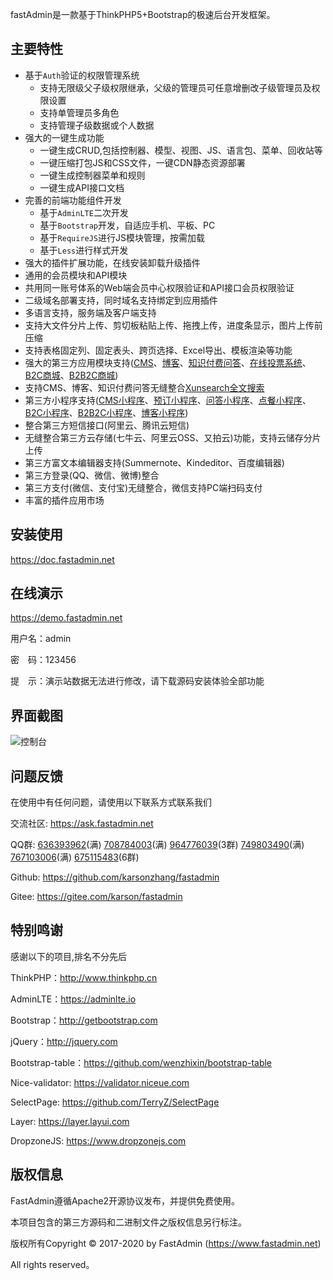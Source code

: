 fastAdmin是一款基于ThinkPHP5+Bootstrap的极速后台开发框架。


## 主要特性

* 基于`Auth`验证的权限管理系统
    * 支持无限级父子级权限继承，父级的管理员可任意增删改子级管理员及权限设置
    * 支持单管理员多角色
    * 支持管理子级数据或个人数据
* 强大的一键生成功能
    * 一键生成CRUD,包括控制器、模型、视图、JS、语言包、菜单、回收站等
    * 一键压缩打包JS和CSS文件，一键CDN静态资源部署
    * 一键生成控制器菜单和规则
    * 一键生成API接口文档
* 完善的前端功能组件开发
    * 基于`AdminLTE`二次开发
    * 基于`Bootstrap`开发，自适应手机、平板、PC
    * 基于`RequireJS`进行JS模块管理，按需加载
    * 基于`Less`进行样式开发
* 强大的插件扩展功能，在线安装卸载升级插件
* 通用的会员模块和API模块
* 共用同一账号体系的Web端会员中心权限验证和API接口会员权限验证
* 二级域名部署支持，同时域名支持绑定到应用插件
* 多语言支持，服务端及客户端支持
* 支持大文件分片上传、剪切板粘贴上传、拖拽上传，进度条显示，图片上传前压缩
* 支持表格固定列、固定表头、跨页选择、Excel导出、模板渲染等功能
* 强大的第三方应用模块支持([CMS](https://www.fastadmin.net/store/cms.html)、[博客](https://www.fastadmin.net/store/blog.html)、[知识付费问答](https://www.fastadmin.net/store/ask.html)、[在线投票系统](https://www.fastadmin.net/store/vote.html)、[B2C商城](https://www.fastadmin.net/store/shopro.html)、[B2B2C商城](https://www.fastadmin.net/store/wanlshop.html))
* 支持CMS、博客、知识付费问答无缝整合[Xunsearch全文搜索](https://www.fastadmin.net/store/xunsearch.html)
* 第三方小程序支持([CMS小程序](https://www.fastadmin.net/store/cms.html)、[预订小程序](https://www.fastadmin.net/store/ball.html)、[问答小程序](https://www.fastadmin.net/store/ask.html)、[点餐小程序](https://www.fastadmin.net/store/unidrink.html)、[B2C小程序](https://www.fastadmin.net/store/shopro.html)、[B2B2C小程序](https://www.fastadmin.net/store/wanlshop.html)、[博客小程序](https://www.fastadmin.net/store/blog.html))
* 整合第三方短信接口(阿里云、腾讯云短信)
* 无缝整合第三方云存储(七牛云、阿里云OSS、又拍云)功能，支持云储存分片上传
* 第三方富文本编辑器支持(Summernote、Kindeditor、百度编辑器)
* 第三方登录(QQ、微信、微博)整合
* 第三方支付(微信、支付宝)无缝整合，微信支持PC端扫码支付
* 丰富的插件应用市场

## 安装使用

https://doc.fastadmin.net

## 在线演示

https://demo.fastadmin.net

用户名：admin

密　码：123456

提　示：演示站数据无法进行修改，请下载源码安装体验全部功能

## 界面截图
![控制台](https://images.gitee.com/uploads/images/2020/0929/202947_8db2d281_10933.gif "控制台")

## 问题反馈

在使用中有任何问题，请使用以下联系方式联系我们

交流社区: https://ask.fastadmin.net

QQ群: [636393962](https://jq.qq.com/?_wv=1027&k=487PNBb)(满) [708784003](https://jq.qq.com/?_wv=1027&k=5ObjtwM)(满) [964776039](https://jq.qq.com/?_wv=1027&k=59qjU2P)(3群) [749803490](https://jq.qq.com/?_wv=1027&k=5tczi88)(满) [767103006](https://jq.qq.com/?_wv=1027&k=5Z1U751)(满) [675115483](https://jq.qq.com/?_wv=1027&k=54I6mts)(6群)

Github: https://github.com/karsonzhang/fastadmin

Gitee: https://gitee.com/karson/fastadmin

## 特别鸣谢

感谢以下的项目,排名不分先后

ThinkPHP：http://www.thinkphp.cn

AdminLTE：https://adminlte.io

Bootstrap：http://getbootstrap.com

jQuery：http://jquery.com

Bootstrap-table：https://github.com/wenzhixin/bootstrap-table

Nice-validator: https://validator.niceue.com

SelectPage: https://github.com/TerryZ/SelectPage

Layer: https://layer.layui.com

DropzoneJS: https://www.dropzonejs.com


## 版权信息

FastAdmin遵循Apache2开源协议发布，并提供免费使用。

本项目包含的第三方源码和二进制文件之版权信息另行标注。

版权所有Copyright © 2017-2020 by FastAdmin (https://www.fastadmin.net)

All rights reserved。

